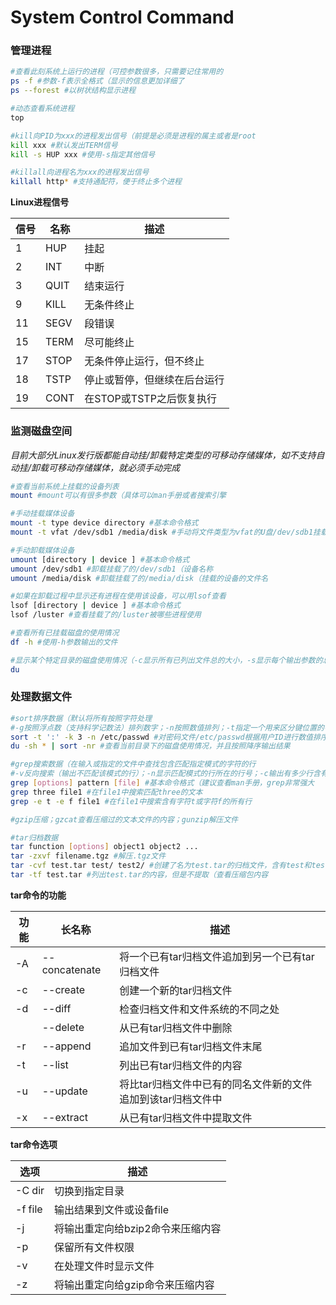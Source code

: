# System Control Command



### 管理进程

```bash
#查看此刻系统上运行的进程（可控参数很多，只需要记住常用的
ps -f #参数-f表示全格式（显示的信息更加详细了
ps --forest #以树状结构显示进程

#动态查看系统进程
top

#kill向PID为xxx的进程发出信号（前提是必须是进程的属主或者是root
kill xxx #默认发出TERM信号
kill -s HUP xxx #使用-s指定其他信号

#killall向进程名为xxx的进程发出信号
killall http* #支持通配符，便于终止多个进程
```



**Linux进程信号**

| 信号 | 名称 | 描述                         |
| ---- | ---- | ---------------------------- |
| 1    | HUP  | 挂起                         |
| 2    | INT  | 中断                         |
| 3    | QUIT | 结束运行                     |
| 9    | KILL | 无条件终止                   |
| 11   | SEGV | 段错误                       |
| 15   | TERM | 尽可能终止                   |
| 17   | STOP | 无条件停止运行，但不终止     |
| 18   | TSTP | 停止或暂停，但继续在后台运行 |
| 19   | CONT | 在STOP或TSTP之后恢复执行     |



### 监测磁盘空间

*目前大部分Linux发行版都能自动挂/卸载特定类型的可移动存储媒体，如不支持自动挂/卸载可移动存储媒体，就必须手动完成*

```bash
#查看当前系统上挂载的设备列表
mount #mount可以有很多参数（具体可以man手册或者搜索引擎

#手动挂载媒体设备
mount -t type device directory #基本命令格式
mount -t vfat /dev/sdb1 /media/disk #手动将文件类型为vfat的U盘/dev/sdb1挂载到/media/disk

#手动卸载媒体设备
umount [directory | device ] #基本命令格式
umount /dev/sdb1 #卸载挂载了的/dev/sdb1（设备名称
umount /media/disk #卸载挂载了的/media/disk（挂载的设备的文件名

#如果在卸载过程中显示还有进程在使用该设备，可以用lsof查看
lsof [directory | device ] #基本命令格式
lsof /luster #查看挂载了的/luster被哪些进程使用

#查看所有已挂载磁盘的使用情况
df -h #使用-h参数输出的文件

#显示某个特定目录的磁盘使用情况（-c显示所有已列出文件总的大小，-s显示每个输出参数的总计。-h按用户易读的格式输出大小
du
```



### 处理数据文件

```bash
#sort排序数据（默认将所有按照字符处理
#-g按照浮点数（支持科学记数法）排列数字；-n按照数值排列；-t指定一个用来区分键位置的字符；--key=POS1[,POS2]（短写为-k）排序从POS1位置开始，如果指定了POS2的话，到POS2位置结束；-r反序排序（升序变成降序）
sort -t ':' -k 3 -n /etc/passwd #对密码文件/etc/passwd根据用户ID进行数值排序，并且使用:来分隔字段
du -sh * | sort -nr #查看当前目录下的磁盘使用情况，并且按照降序输出结果

#grep搜索数据（在输入或指定的文件中查找包含匹配指定模式的字符的行
#-v反向搜索（输出不匹配该模式的行）；-n显示匹配模式的行所在的行号；-c输出有多少行含有匹配的模式；-e指定多个匹配模式
grep [options] pattern [file] #基本命令格式（建议查看man手册，grep非常强大
grep three file1 #在file1中搜索匹配three的文本
grep -e t -e f file1 #在file1中搜索含有字符t或字符f的所有行

#gzip压缩；gzcat查看压缩过的文本文件的内容；gunzip解压文件

#tar归档数据
tar function [options] object1 object2 ...
tar -zxvf filename.tgz #解压.tgz文件
tar -cvf test.tar test/ test2/ #创建了名为test.tar的归档文件，含有test和test2目录内容
tar -tf test.tar #列出test.tar的内容，但是不提取（查看压缩包内容
```



**tar命令的功能**

| 功能 | 长名称        | 描述                                                         |
| ---- | ------------- | ------------------------------------------------------------ |
| -A   | --concatenate | 将一个已有tar归档文件追加到另一个已有tar归档文件             |
| -c   | --create      | 创建一个新的tar归档文件                                      |
| -d   | --diff        | 检查归档文件和文件系统的不同之处                             |
|      | --delete      | 从已有tar归档文件中删除                                      |
| -r   | --append      | 追加文件到已有tar归档文件末尾                                |
| -t   | --list        | 列出已有tar归档文件的内容                                    |
| -u   | --update      | 将比tar归档文件中已有的同名文件新的文件追加到该tar归档文件中 |
| -x   | --extract     | 从已有tar归档文件中提取文件                                  |

**tar命令选项**

| 选项    | 描述                              |
| ------- | --------------------------------- |
| -C dir  | 切换到指定目录                    |
| -f file | 输出结果到文件或设备file          |
| -j      | 将输出重定向给bzip2命令来压缩内容 |
| -p      | 保留所有文件权限                  |
| -v      | 在处理文件时显示文件              |
| -z      | 将输出重定向给gzip命令来压缩内容  |





